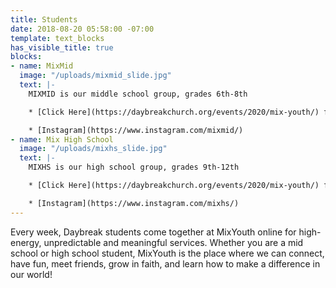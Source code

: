 ```yaml
---
title: Students
date: 2018-08-20 05:58:00 -07:00
template: text_blocks
has_visible_title: true
blocks:
- name: MixMid
  image: "/uploads/mixmid_slide.jpg"
  text: |-
    MIXMID is our middle school group, grades 6th-8th

    * [Click Here](https://daybreakchurch.org/events/2020/mix-youth/) for Details

    * [Instagram](https://www.instagram.com/mixmid/)
- name: Mix High School
  image: "/uploads/mixhs_slide.jpg"
  text: |-
    MIXHS is our high school group, grades 9th-12th

    * [Click Here](https://daybreakchurch.org/events/2020/mix-youth/) for details

    * [Instagram](https://www.instagram.com/mixhs/)
---
```


Every week, Daybreak students come together at MixYouth online for high-energy, unpredictable and meaningful services. Whether you are a mid school or high school student, MixYouth is the place where we can connect, have fun, meet friends, grow in faith, and learn how to make a difference in our world!
